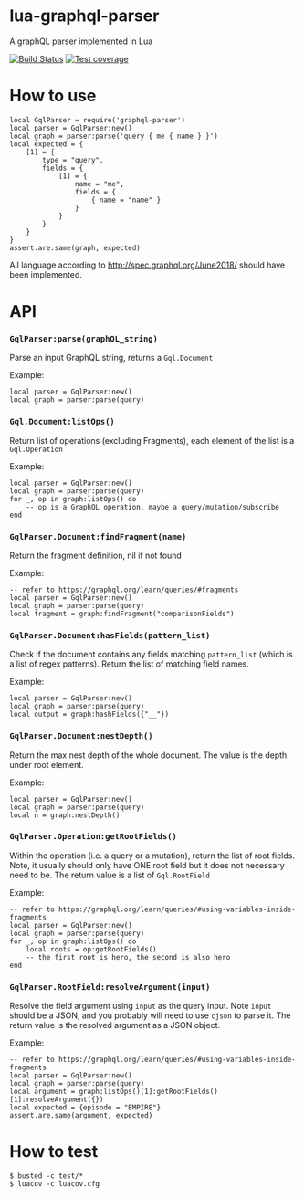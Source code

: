 # lua-graphql-parser
A graphQL parser implemented in Lua

[![Build Status](https://travis-ci.com/samngms/lua-graphql-parser.svg?branch=main)](https://travis-ci.com/samngms/lua-graphql-parser)
[![Test coverage](https://codecov.io/gh/samngms/lua-graphql-parser/branch/main/graph/badge.svg?token=VA524SPWKR)](https://codecov.io/gh/samngms/lua-graphql-parser)

# How to use

```
local GqlParser = require('graphql-parser')
local parser = GqlParser:new()
local graph = parser:parse('query { me { name } }')
local expected = {
    [1] = {
        type = "query",
        fields = {
            [1] = {
                name = "me",
                fields = {
                    { name = "name" }
                }
            }
        }
    }
}
assert.are.same(graph, expected)
```

All language according to http://spec.graphql.org/June2018/ should have been implemented.

# API


### `GqlParser:parse(graphQL_string)`

Parse an input GraphQL string, returns a `Gql.Document` 

Example:
```
local parser = GqlParser:new()
local graph = parser:parse(query)
```

### `Gql.Document:listOps()`

Return list of operations (excluding Fragments), each element of the list is a `Gql.Operation`

Example:
```
local parser = GqlParser:new()
local graph = parser:parse(query)
for _, op in graph:listOps() do
    -- op is a GraphQL operation, maybe a query/mutation/subscribe
end
```

### `GqlParser.Document:findFragment(name)`

Return the fragment definition, nil if not found

Example:
```
-- refer to https://graphql.org/learn/queries/#fragments
local parser = GqlParser:new()
local graph = parser:parse(query)
local fragment = graph:findFragment("comparisonFields")
```

### `GqlParser.Document:hasFields(pattern_list)`

Check if the document contains any fields matching `pattern_list` (which is a list of regex patterns). Return the list of matching field names.

Example:
```
local parser = GqlParser:new()
local graph = parser:parse(query)
local output = graph:hashFields({"__"})
```

### `GqlParser.Document:nestDepth()`

Return the max nest depth of the whole document. The value is the depth under root element.

Example:
```
local parser = GqlParser:new()
local graph = parser:parse(query)
local n = graph:nestDepth()
```

### `GqlParser.Operation:getRootFields()`

Within the operation (i.e. a query or a mutation), return the list of root fields. Note, it usually should only have ONE root field but it does not necessary need to be. The return value is a list of `Gql.RootField`

Example:
```
-- refer to https://graphql.org/learn/queries/#using-variables-inside-fragments
local parser = GqlParser:new()
local graph = parser:parse(query)
for _, op in graph:listOps() do
    local roots = op:getRootFields()
    -- the first root is hero, the second is also hero
end
```

### `GqlParser.RootField:resolveArgument(input)`

Resolve the field argument using `input` as the query input. Note `input` should be a JSON, and you probably will need to use `cjson` to parse it. The return value is the resolved argument as a JSON object.

Example:
```
-- refer to https://graphql.org/learn/queries/#using-variables-inside-fragments
local parser = GqlParser:new()
local graph = parser:parse(query)
local argument = graph:listOps()[1]:getRootFields()[1]:resolveArgument({})
local expected = {episode = "EMPIRE"}
assert.are.same(argument, expected)
```
 
# How to test

```shell script
$ busted -c test/*
$ luacov -c luacov.cfg
```
